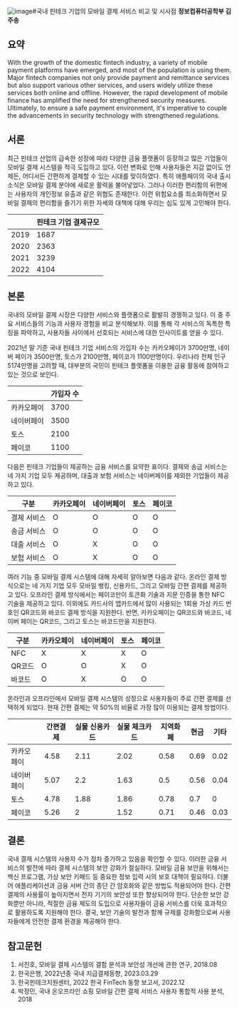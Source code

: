 ![image](https://github.com/jooiss/jooiss.github.io/assets/132315974/94782bae-c34c-4ef4-bc0d-5134d938b7c2)#국내 핀테크 기업의 모바일 결제 서비스 비교 및 시사점
**정보컴퓨터공학부 김주송**

## 요약
With the growth of the domestic fintech industry, a variety of mobile payment platforms have emerged, and most of the population is using them. Major fintech companies not only provide payment and remittance services but also support various other services, and users widely utilize these services both online and offline. However, the rapid development of mobile finance has amplified the need for strengthened security measures. Ultimately, to ensure a safe payment environment, it's imperative to couple the advancements in security technology with strengthened regulations.

## 서론
최근 핀테크 산업의 급속한 성장에 따라 다양한 금융 플랫폼이 등장하고 많은 기업들이 모바일 결제 시스템을 적극 도입하고 있다. 이런 변화로 인해 사용자들은 지갑 없이도 언제든, 어디서든 간편하게 결제할 수 있는 시대를 맞이하였다. 특히 애플페이의 국내 출시 소식은 모바일 결제 분야에 새로운 활력을 불어넣었다. 그러나 이러한 편리함의 뒤편에는 사용자의 개인정보 유출과 같은 위협도 존재한다. 이런 위험요소를 최소화하면서 모바일 결제의 편리함을 즐기기 위한 자세와 대책에 대해 우리는 심도 있게 고민해야 한다. 

|       | 핀테크 기업 결제규모 |
|-------|-------------------|
| 2019  | 1687              |
| 2020  | 2363              |
| 2021  | 3239              |
| 2022  | 4104              |

## 본론
국내의 모바일 결제 시장은 다양한 서비스와 플랫폼으로 활발히 경쟁하고 있다. 이 중 주요 서비스들의 기능과 사용자 경험을 비교 분석해보자. 이를 통해 각 서비스의 독특한 특징을 파악하고, 사용자들 사이에서 선호되는 서비스에 대한 인사이트를 얻을 수 있다.

2021년 말 기준 국내 핀테크 기업 서비스의 가입자 수는 카카오페이가 3700만명, 네이버 페이가 3500만명, 토스가 2100만명, 페이코가 1100만명이다. 우리나라 전체 인구 5174만명을 고려할 때, 대부분의 국민이 핀테크 플랫폼을 이용한 금융 활동에 참여하고 있는 것으로 보인다.

|           | 가입자 수 |
|-----------|---------|
| 카카오페이 | 3700    |
| 네이버페이 | 3500    |
| 토스       | 2100    |
| 페이코     | 1100    |

다음은 핀테크 기업들이 제공하는 금융 서비스를 요약한 표이다. 결제와 송금 서비스는 네 가지 기업 모두 제공하며, 대출과 보험 서비스는 네이버페이를 제외한 기업들이 제공하고 있다.

| 구분 | 카카오페이 | 네이버페이 | 토스 | 페이코 |
|---|---|---|---|---|
| 결제 서비스 | O | O | O | O |
| 송금 서비스 | O | O | O | O |
| 대출 서비스 | O | X | O | O |
| 보험 서비스 | O | X | O | O |

여러 기능 중 모바일 결제 시스템에 대해 자세히 알아보면 다음과 같다. 온라인 결제 방식으로는 네 가지 기업 모두 모바일 뱅킹, 신용카드, 그리고 모바일 간편 결제를 제공하고 있다. 오프라인 결제 방식에서는 페이코만이 토큰화 기술과 지문 인증을 통한 NFC 기술을 제공하고 있다. 이외에도 카드사의 앱카드에서 많이 사용되는 1회용 가상 카드 번호인 QR코드와 바코드 결제 방식을 지원한다. 반면, 카카오페이는 QR코드와 바코드, 네이버 페이는 QR코드, 그리고 토스는 바코드만을 지원한다.


| 구분 | 카카오페이 | 네이버페이 | 토스 | 페이코 |
|---|---|---|---|---|
| NFC | X | X | X | O |
| QR코드 | O | O | X | O |
| 바코드 | O | X | O | O |

온라인과 오프라인에서 모바일 결제 시스템의 성장으로 사용자들이 주로 간편 결제를 선택하게 되었다. 현재 간편 결제는 약 50%의 비율로 가장 많이 이용되는 결제 방법이다.

|            | 간편결제 | 실물 신용카드 | 실물 체크카드 | 지역화폐 | 현금 | 기타 |
|------------|--------|------------|------------|-------|-----|-----|
| 카카오페이  | 4.58   | 2.11       | 2.02       | 0.58  | 0.69| 0.02|
| 네이버페이  | 5.07   | 2.2        | 1.63       | 0.5   | 0.56| 0.04|
| 토스        | 4.78   | 1.88       | 1.86       | 0.78  | 0.7 | 0   |
| 페이코      | 5.26   | 2          | 1.52       | 0.71  | 0.46| 0.03|

## 결론
국내 결제 시스템의 사용자 수가 점차 증가하고 있음을 확인할 수 있다. 이러한 금융 서비스의 발전에 따라 결제 시스템의 보안 강화가 절실하다. 모바일 금융 보안을 위해서는 백신 프로그램, 가상 보안 키패드 등 중요한 정보 입력 시의 보호 대책이 필요하다. 더불어 애플리케이션과 금융 서버 간의 종단 간 암호화와 같은 방법도 적용되어야 한다. 간편 결제의 사용률이 높아지면서 전자 기기의 보안성 또한 향상되어야 한다. 단순한 보안 강화뿐만 아니라, 적절한 금융 제도의 도입으로 사용자들이 금융 서비스를 더욱 효과적으로 활용하도록 지원해야 한다. 결국, 보안 기술의 발전과 함께 규제를 강화함으로써 사용자들에게 안전한 결제 환경을 제공해야 한다.



## 참고문헌
1. 서진호, 모바일 결제 시스템의 결함 분석과 보안성 개선에 관한 연구, 2018.08
2. 한국은행, 2022년중 국내 지급결제동향, 2023.03.29
3. 한국핀테크지원센터, 2022 한국 FinTech 동향 보고서, 2022.12
4. 박정민, 국내 온오프라인 쇼핑 모바일 간편 결제 서비스 사용자 통합적 사용 분석, 2018 
